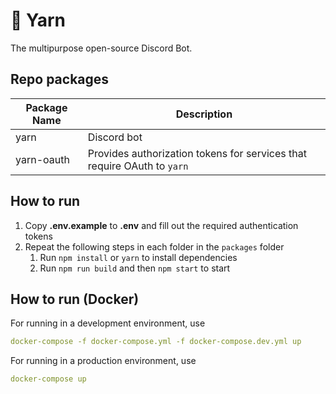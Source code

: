 # 🧶 Yarn
The multipurpose open-source Discord Bot.

## Repo packages
| Package Name  | Description 
| -             | -
| yarn          | Discord bot
| yarn-oauth    | Provides authorization tokens for services that require OAuth to `yarn` 
## How to run
1. Copy **.env.example** to **.env** and fill out the required authentication tokens
2. Repeat the following steps in each folder in the `packages` folder
    1. Run `npm install` or `yarn` to install dependencies
    2. Run `npm run build` and then `npm start` to start

## How to run (Docker)
For running in a development environment, use
```yaml
docker-compose -f docker-compose.yml -f docker-compose.dev.yml up
```

For running in a production environment, use
```yaml
docker-compose up
```